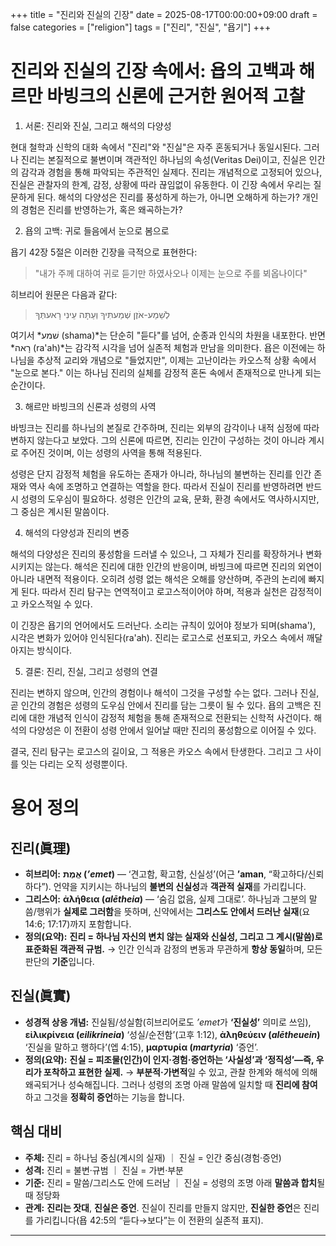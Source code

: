 +++
title = "진리와 진실의 긴장"
date = 2025-08-17T00:00:00+09:00
draft = false
categories = ["religion"]
tags = ["진리", "진실", "욥기"]
+++


# 진리와 진실의 긴장 속에서: 욥의 고백과 해르만 바빙크의 신론에 근거한 원어적 고찰

1. 서론: 진리와 진실, 그리고 해석의 다양성

현대 철학과 신학의 대화 속에서 "진리"와 "진실"은 자주 혼동되거나 동일시된다. 그러나 진리는 본질적으로 불변이며 객관적인 하나님의 속성(Veritas Dei)이고, 진실은 인간의 감각과 경험을 통해 파악되는 주관적인 실제다. 진리는 개념적으로 고정되어 있으나, 진실은 관찰자의 한계, 감정, 상황에 따라 끊임없이 유동한다. 이 긴장 속에서 우리는 질문하게 된다. 해석의 다양성은 진리를 풍성하게 하는가, 아니면 오해하게 하는가? 개인의 경험은 진리를 반영하는가, 혹은 왜곡하는가?

2. 욥의 고백: 귀로 들음에서 눈으로 봄으로

욥기 42장 5절은 이러한 긴장을 극적으로 표현한다:

> "내가 주께 대하여 귀로 듣기만 하였사오나 이제는 눈으로 주를 뵈옵나이다"



히브리어 원문은 다음과 같다:

> לְשֵׁמַע-אֹזֶן שְׁמַעתִּיךָ וְעַתָּה עֵינִי רָאעתְּךָ



여기서 *שׁמע (shama)*는 단순히 "듣다"를 넘어, 순종과 인식의 차원을 내포한다. 반면 *רָאה (ra'ah)*는 감각적 시각을 넘어 실존적 체험과 만남을 의미한다. 욥은 이전에는 하나님을 추상적 교리와 개념으로 "들었지만", 이제는 고난이라는 카오스적 상황 속에서 "눈으로 본다." 이는 하나님 진리의 실체를 감정적 혼돈 속에서 존재적으로 만나게 되는 순간이다.

3. 해르만 바빙크의 신론과 성령의 사역

바빙크는 진리를 하나님의 본질로 간주하며, 진리는 외부의 감각이나 내적 심정에 따라 변하지 않는다고 보았다. 그의 신론에 따르면, 진리는 인간이 구성하는 것이 아니라 계시로 주어진 것이며, 이는 성령의 사역을 통해 적용된다.

성령은 단지 감정적 체험을 유도하는 존재가 아니라, 하나님의 불변하는 진리를 인간 존재와 역사 속에 조명하고 연결하는 역할을 한다. 따라서 진실이 진리를 반영하려면 반드시 성령의 도우심이 필요하다. 성령은 인간의 교육, 문화, 환경 속에서도 역사하시지만, 그 중심은 계시된 말씀이다.

4. 해석의 다양성과 진리의 변증

해석의 다양성은 진리의 풍성함을 드러낼 수 있으나, 그 자체가 진리를 확장하거나 변화시키지는 않는다. 해석은 진리에 대한 인간의 반응이며, 바빙크에 따르면 진리의 외연이 아니라 내면적 적용이다. 오히려 성령 없는 해석은 오해를 양산하며, 주관의 논리에 빠지게 된다. 따라서 진리 탐구는 연역적이고 로고스적이어야 하며, 적용과 실천은 감정적이고 카오스적일 수 있다.

이 긴장은 욥기의 언어에서도 드러난다. 소리는 규칙이 있어야 정보가 되며(shama'), 시각은 변화가 있어야 인식된다(ra'ah). 진리는 로고스로 선포되고, 카오스 속에서 깨달아지는 방식이다.

5. 결론: 진리, 진실, 그리고 성령의 연결

진리는 변하지 않으며, 인간의 경험이나 해석이 그것을 구성할 수는 없다. 그러나 진실, 곧 인간의 경험은 성령의 도우심 안에서 진리를 담는 그릇이 될 수 있다. 욥의 고백은 진리에 대한 개념적 인식이 감정적 체험을 통해 존재적으로 전환되는 신학적 사건이다. 해석의 다양성은 이 전환이 성령 안에서 일어날 때만 진리의 풍성함으로 이어질 수 있다.

결국, 진리 탐구는 로고스의 길이요, 그 적용은 카오스 속에서 탄생한다. 그리고 그 사이를 잇는 다리는 오직 성령뿐이다.


# 용어 정의  
## 진리(眞理)

* **히브리어:** **אֱמֶת (*’emet*)** — ‘견고함, 확고함, 신실성’(어근 **’aman**, “확고하다/신뢰하다”). 언약을 지키시는 하나님의 **불변의 신실성**과 **객관적 실재**를 가리킵니다.
* **그리스어:** **ἀλήθεια (*alētheia*)** — ‘숨김 없음, 실제 그대로’. 하나님과 그분의 말씀/행위가 **실제로 그러함**을 뜻하며, 신약에서는 **그리스도 안에서 드러난 실재**(요 14:6; 17:17)까지 포함합니다.
* **정의(요약):**
  **진리 = 하나님 자신의 변치 않는 실재와 신실성, 그리고 그 계시(말씀)로 표준화된 객관적 규범.**
  → 인간 인식과 감정의 변동과 무관하게 **항상 동일**하며, 모든 판단의 **기준**입니다.

## 진실(眞實)

* **성경적 상응 개념:** 진실됨/성실함(히브리어로도 *’emet*가 **‘진실성’** 의미로 쓰임), **εἰλικρίνεια (*eilikrineia*)** ‘성실/순전함’(고후 1:12), **ἀληθεύειν (*alētheuein*)** ‘진실을 말하고 행하다’(엡 4:15), **μαρτυρία (*martyria*)** ‘증언’.
* **정의(요약):**
  **진실 = 피조물(인간)이 인지·경험·증언하는 ‘사실성’과 ‘정직성’—즉, 우리가 포착하고 표현한 실제.**
  → **부분적·가변적**일 수 있고, 관찰 한계와 해석에 의해 왜곡되거나 성숙해집니다. 그러나 성령의 조명 아래 말씀에 일치할 때 **진리에 참여**하고 그것을 **정확히 증언**하는 기능을 합니다.

## 핵심 대비

* **주체:** 진리 = 하나님 중심(계시의 실재) ｜ 진실 = 인간 중심(경험·증언)
* **성격:** 진리 = 불변·규범 ｜ 진실 = 가변·부분
* **기준:** 진리 = 말씀/그리스도 안에 드러남 ｜ 진실 = 성령의 조명 아래 **말씀과 합치**될 때 정당화
* **관계:** **진리는 잣대**, **진실은 증언**. 진실이 진리를 만들지 않지만, **진실한 증언**은 진리를 가리킵니다(욥 42:5의 “듣다→보다”는 이 전환의 실존적 표지).


---
